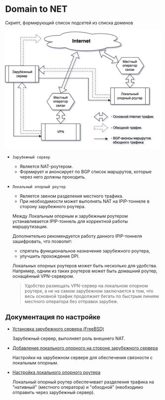 # Domain to NET

Скрипт, формирующий список подсетей из списка доменов

![](doc/domnet.png)

- `Зарубежный сервер`

    - Является NAT-роутером.
    - Формирует и анонсирует по BGP список маршрутов, которые через него должны проходить.

- `Локальный опорный роутер`

    - Является звеном разделения местного трафика.
    - При необходимости может выполнять NAT на IPIP-тоннеле в сторону зарубежного роутера.

    Между Локальным опорным и зарубежным роутером устанавливается IPIP-тоннель
    для корректной работы маршрутизации.

    Дополнительно рекомендуется работу данного IPIP-тоннеля зашифровать, что позволит:

    - спрятать функциональное назначение зарубежного роутера,
    - улучшить прохождение DPI.

    Локальных опорных роутеров может быть несколько для удобства. Например,
    одним из таких роутеров может быть домашний роутер, оснащённый VPN-сервером.

    > Удобство размещать VPN-сервер на локальном опорном роутере, а не на самом
    > зарубежном заключается в том, что весь основной трафик продолжает бегать
    > по быстрым линиям местного оператора без отправки зарубеж.

## Документация по настройке

- [Установка зарубежного сервера (FreeBSD)](doc/gwout.md)

    Зарубежный сервер, выполняет роль внешнего NAT.

- [Добавление локального опорного на стороне зарубежного сервера](doc/peerlink.md)

    Настройки на зарубежном сервере для обеспечения связности
    с локальным опорным.

- [Настройка локального опорного роутера](doc/local.md)

    Локальный опорный роутер обеспечивает разделения трафика
    на "нативный" (местного оператора) и "обходной" (необходимо отправить
    через зарубежный сервер).
